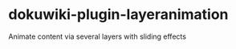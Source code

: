 dokuwiki-plugin-layeranimation
==============================

Animate content via several layers with sliding effects
